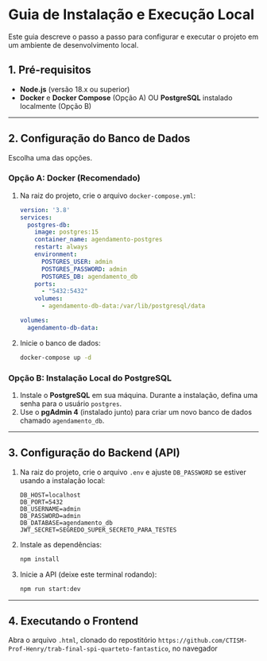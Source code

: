 # Guia de Instalação e Execução Local

Este guia descreve o passo a passo para configurar e executar o projeto em um ambiente de desenvolvimento local.

## 1. Pré-requisitos

-   **Node.js** (versão 18.x ou superior)
-   **Docker** e **Docker Compose** (Opção A) OU **PostgreSQL** instalado localmente (Opção B)

---

## 2. Configuração do Banco de Dados

Escolha uma das opções.

### Opção A: Docker (Recomendado)

1.  Na raiz do projeto, crie o arquivo `docker-compose.yml`:

    ```yml
    version: '3.8'
    services:
      postgres-db:
        image: postgres:15
        container_name: agendamento-postgres
        restart: always
        environment:
          POSTGRES_USER: admin
          POSTGRES_PASSWORD: admin
          POSTGRES_DB: agendamento_db
        ports:
          - "5432:5432"
        volumes:
          - agendamento-db-data:/var/lib/postgresql/data

    volumes:
      agendamento-db-data:
    ```

2.  Inicie o banco de dados:

    ```bash
    docker-compose up -d
    ```

### Opção B: Instalação Local do PostgreSQL

1.  Instale o **PostgreSQL** em sua máquina. Durante a instalação, defina uma senha para o usuário `postgres`.
2.  Use o **pgAdmin 4** (instalado junto) para criar um novo banco de dados chamado `agendamento_db`.

---

## 3. Configuração do Backend (API)

1.  Na raiz do projeto, crie o arquivo `.env` e ajuste `DB_PASSWORD` se estiver usando a instalação local:

    ```env
    DB_HOST=localhost
    DB_PORT=5432
    DB_USERNAME=admin
    DB_PASSWORD=admin
    DB_DATABASE=agendamento_db
    JWT_SECRET=SEGREDO_SUPER_SECRETO_PARA_TESTES
    ```

2.  Instale as dependências:
    ```bash
    npm install
    ```

3.  Inicie a API (deixe este terminal rodando):
    ```bash
    npm run start:dev
    ```

---

## 4. Executando o Frontend

Abra o arquivo `.html`, clonado do repostitório `https://github.com/CTISM-Prof-Henry/trab-final-spi-quarteto-fantastico`, no navegador